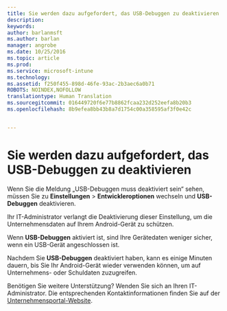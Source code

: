 ```yaml
---
title: Sie werden dazu aufgefordert, das USB-Debuggen zu deaktivieren | Microsoft Intune
description: 
keywords: 
author: barlanmsft
ms.author: barlan
manager: angrobe
ms.date: 10/25/2016
ms.topic: article
ms.prod: 
ms.service: microsoft-intune
ms.technology: 
ms.assetid: f250f455-898d-46fe-93ac-2b3aec6a0b71
ROBOTS: NOINDEX,NOFOLLOW
translationtype: Human Translation
ms.sourcegitcommit: 016449720f6e77b8862fcaa232d252eefa8b20b3
ms.openlocfilehash: 8b9efea8bb43b8a7d1754c00a358595af3f0e42c


---
```


# <a name="you-are-prompted-to-turn-off-usb-debugging"></a>Sie werden dazu aufgefordert, das USB-Debuggen zu deaktivieren

Wenn Sie die Meldung „USB-Debuggen muss deaktiviert sein“ sehen, müssen Sie zu **Einstellungen** > **Entwickleroptionen** wechseln und **USB-Debuggen** deaktivieren.

Ihr IT-Administrator verlangt die Deaktivierung dieser Einstellung, um die Unternehmensdaten auf Ihrem Android-Gerät zu schützen.

Wenn **USB-Debuggen** aktiviert ist, sind Ihre Gerätedaten weniger sicher, wenn ein USB-Gerät angeschlossen ist.

Nachdem Sie **USB-Debuggen** deaktiviert haben, kann es einige Minuten dauern, bis Sie Ihr Android-Gerät wieder verwenden können, um auf Unternehmens- oder Schuldaten zuzugreifen.

Benötigen Sie weitere Unterstützung? Wenden Sie sich an Ihren IT-Administrator. Die entsprechenden Kontaktinformationen finden Sie auf der [Unternehmensportal-Website](http://portal.manage.microsoft.com).



<!--HONumber=Oct16_HO2-->


